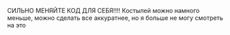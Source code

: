 СИЛЬНО МЕНЯЙТЕ КОД ДЛЯ СЕБЯ!!!!
Костылей можно намного меньше, можно сделать все аккуратнее, но я больше не могу смотреть на это
